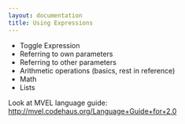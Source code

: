 ```yaml
---
layout: documentation
title: Using Expressions
---
```

* Toggle Expression
* Referring to own parameters
* Referring to other parameters
* Arithmetic operations (basics, rest in reference)
* Math
* Lists

Look at MVEL language guide: <http://mvel.codehaus.org/Language+Guide+for+2.0>